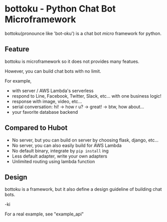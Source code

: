 # bottoku - Python Chat Bot Microframework

bottoku(pronounce like 'bot-oku') is a chat bot *micro* framework for python.

## Feature

bottoku is microframework so it does not provides many featues.

However, you can build chat bots with no limit.

For example,

- with server / AWS Lambda's serverless
- respond to Line, Facebook, Twitter, Slack, etc...  with one business logic!
- response with image, video, etc...
- serial conversation: hi! -> how r u? -> great! -> btw, how about...
- your favorite database backend

## Compared to Hubot

- No server, but you can build on server by choosing flask, django, etc...
- No server, you can also easily build for AWS Lambda
- No default binary, integrate by `pip install` ing
- Less default adapter, write your own adapters
- Unlimited routing using lambda function

## Design

bottoku is a framework, but it also define a design guideline of building chat bots.

-ki


For a real example, see "example_api"
